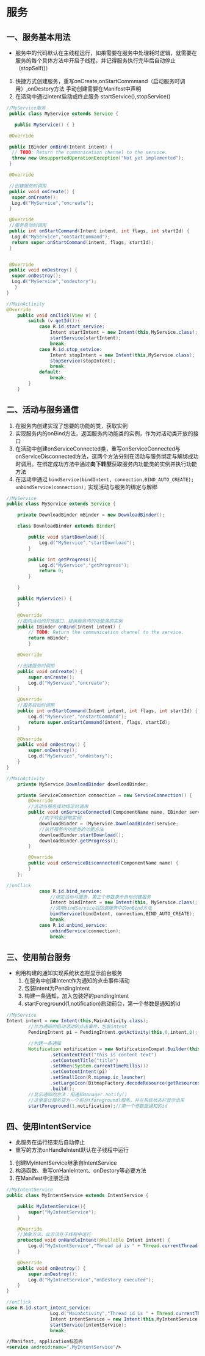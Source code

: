 # 服务

## 一、服务基本用法
* 服务中的代码默认在主线程运行，如果需要在服务中处理耗时逻辑，就需要在服务的每个具体方法中开启子线程，并记得服务执行完毕后自动停止（stopSelf()）
1. 快捷方式创建服务，重写onCreate,onStartCommmand（启动服务时调用）,onDestory方法 手动创建需要在Manifest中声明
2. 在活动中通过intent启动或终止服务 startService(),stopService()
 ```java 
 //MyService服务
  public class MyService extends Service { 

    public MyService() { }

  @Override

  public IBinder onBind(Intent intent) {
   // TODO: Return the communication channel to the service.
   throw new UnsupportedOperationException("Not yet implemented");
  }

  @Override

  //创建服务时调用 
  public void onCreate() {
   super.onCreate();
   Log.d("MyService","oncreate");
  }

  @Override 
  //服务启动时调用 
  public int onStartCommand(Intent intent, int flags, int startId) {
   Log.d("MyService","onstartCommand");
   return super.onStartCommand(intent, flags, startId);
  }


  @Override 
  public void onDestroy() {
   super.onDestroy();
   Log.d("MyService","ondestory");
    }
 }

```
```java
//MainActivity
@Override
    public void onClick(View v) {
        switch (v.getId()){
            case R.id.start_service:
                Intent startIntent = new Intent(this,MyService.class);
                startService(startIntent);
                break;
            case R.id.stop_setvice:
                Intent stopIntent = new Intent(this,MyService.class);
                stopService(stopIntent);
                break;
            default:
                break;
        }
    }
````

## 二、活动与服务通信

1. 在服务内创建实现了想要的功能的类，获取实例
2. 实现服务内的onBind方法，返回服务内功能类的实例，作为对活动类开放的接口
3. 在活动中创建onServiceConnected类，重写onServiceConnected与onServiceDisconnected方法，这两个方法分别在活动与服务绑定与解绑成功时调用。在绑定成功方法中通过**向下转型**获取服务内功能类的实例并执行功能方法
4. 在活动中通过 `bindService(bindIntent, connection,BIND_AUTO_CREATE);` `unbindService(connection);` 实现活动与服务的绑定与解绑

```java
//MyService
public class MyService extends Service {

    private DownloadBinder mBinder = new DownloadBinder();

    class DownloadBinder extends Binder{

        public void startDownload(){
            Log.d("MyService","startDownload");
        }

        public int getProgress(){
            Log.d("MyService","getProgress");
            return 0;
        }

    }

    public MyService() {
    }

    @Override
    //面向活动的开放接口，提供服务内的功能类的实例
    public IBinder onBind(Intent intent) {
        // TODO: Return the communication channel to the service.
        return mBinder;
        }

    @Override

    //创建服务时调用
    public void onCreate() {
        super.onCreate();
        Log.d("MyService","oncreate");
    }

    @Override
    //服务启动时调用
    public int onStartCommand(Intent intent, int flags, int startId) {
        Log.d("MyService","onstartCommand");
        return super.onStartCommand(intent, flags, startId);
    }

    @Override
    public void onDestroy() {
        super.onDestroy();
        Log.d("MyService","ondestory");
    }
}
```

```java
//MainActivity
    private MyService.DownloadBinder downloadBinder;

    private ServiceConnection connection = new ServiceConnection() {
        @Override
        //活动与服务成功绑定时调用
        public void onServiceConnected(ComponentName name, IBinder service) {
            //向下转型获取实例
            downloadBinder = (MyService.DownloadBinder)service;
            //执行服务内功能类的功能方法
            downloadBinder.startDownload();
            downloadBinder.getProgress();
        }

        @Override
        public void onServiceDisconnected(ComponentName name) {
        }
    };
```

```java
//onClick
            case R.id.bind_service:
                //绑定活动与服务，第三个参数表示自动创建服务
                Intent bindIntent = new Intent(this, MyService.class);
                //调用bindService后回调服务中的onBind方法
                bindService(bindIntent, connection,BIND_AUTO_CREATE);
                break;
            case R.id.unbind_service:
                unbindService(connection);
                break;
```

## 三、使用前台服务
* 利用构建的通知实现系统状态栏显示前台服务
  1. 在服务中创建Intent作为通知的点击事件活动
  2. 包装Intent为PendingIntent
  3. 构建一条通知，加入包装好的pendingIntent
  4. startForeground(1,notification)启动前台，第一个参数是通知的id

```java
//MyService
Intent intent = new Intent(this,MainActivity.class);
        //作为通知的启动活动的点击事件，包装intent
        PendingIntent pi = PendingIntent.getActivity(this,0,intent,0);

        //构建一条通知
        Notification notification = new NotificationCompat.Builder(this)
                .setContentText("this is content text")
                .setContentTitle("title")
                .setWhen(System.currentTimeMillis())
                .setContentIntent(pi)
                .setSmallIcon(R.mipmap.ic_launcher)
                .setLargeIcon(BitmapFactory.decodeResource(getResources(),R.mipmap.ic_launcher))
                .build();
        //显示通知的方法：用通知manager.notify()
        //这里是让服务变为一个前台(foreground)服务，并在系统状态栏显示出来
        startForeground(1,notification);//第一个参数是通知的id
```

## 四、使用IntentService

* 此服务在运行结束后自动停止
* 重写的方法onHandleIntent默认在子线程中运行

1. 创建MyIntentService继承自IntentService
2. 构造函数、重写onHanleIntent、onDestory等必要方法
3. 在Manifest中注册活动

```java
//MyIntentService
public class MyIntentService extends IntentService {

    public MyIntentService(){
        super("MyIntentService");
    }

    @Override
    //抽象方法，此方法在子线程中运行
    protected void onHandleIntent(@Nullable Intent intent) {
        Log.d("MyIntentService","Thread id is " + Thread.currentThread().getId());
    }

    @Override
    public void onDestroy() {
        super.onDestroy();
        Log.d("MyIntnetService","onDestory executed");
    }
}

```

```java
//onClick
case R.id.start_intent_service:
                Log.d("MainActivity","Thread id is " + Thread.currentThread().getId());
                Intent intentService = new Intent(this,MyIntentService.class);
                startService(intentService);
                break;

```

```xml
//Manifest, application标签内
<service android:name=".MyIntentService"/>
```





